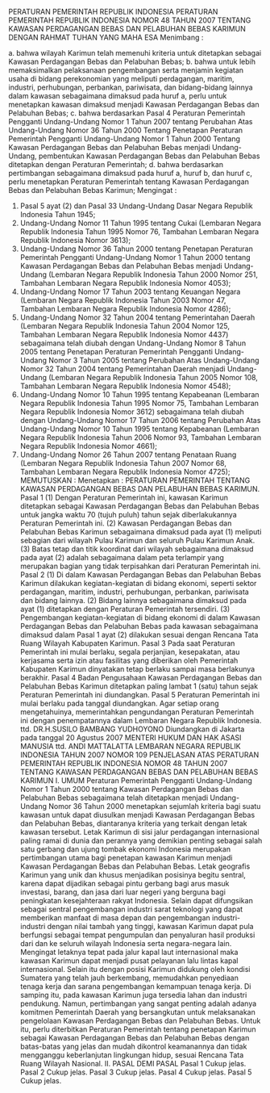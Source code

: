  PERATURAN PEMERINTAH REPUBLIK INDONESIA PERATURAN PEMERINTAH REPUBLIK INDONESIA NOMOR 48 TAHUN 2007 TENTANG KAWASAN PERDAGANGAN BEBAS DAN PELABUHAN BEBAS KARIMUN
DENGAN RAHMAT TUHAN YANG MAHA ESA
Menimbang :

a. bahwa wilayah Karimun telah memenuhi kriteria untuk ditetapkan sebagai Kawasan Perdagangan Bebas dan Pelabuhan Bebas;
b. bahwa untuk lebih memaksimalkan pelaksanaan pengembangan serta menjamin kegiatan usaha di bidang perekonomian yang meliputi perdagangan, maritim, industri, perhubungan, perbankan, pariwisata, dan bidang-bidang lainnya dalam kawasan sebagaimana dimaksud pada huruf a, perlu untuk menetapkan kawasan dimaksud menjadi Kawasan Perdagangan Bebas dan Pelabuhan Bebas;
c. bahwa berdasarkan Pasal 4 Peraturan Pemerintah Pengganti Undang-Undang Nomor 1 Tahun 2007 tentang Perubahan Atas Undang-Undang Nomor 36 Tahun 2000 Tentang Penetapan Peraturan Pemerintah Pengganti Undang-Undang Nomor 1 Tahun 2000 Tentang Kawasan Perdagangan Bebas dan Pelabuhan Bebas menjadi Undang-Undang, pembentukan Kawasan Perdagangan Bebas dan Pelabuhan Bebas ditetapkan dengan Peraturan Pemerintah;
d. bahwa berdasarkan pertimbangan sebagaimana dimaksud pada huruf a, huruf b, dan huruf c, perlu menetapkan Peraturan Pemerintah tentang Kawasan Perdagangan Bebas dan Pelabuhan Bebas Karimun;
Mengingat :

1. Pasal 5 ayat (2) dan Pasal 33 Undang-Undang Dasar Negara Republik Indonesia Tahun 1945;
2. Undang-Undang Nomor 11 Tahun 1995 tentang Cukai (Lembaran Negara Republik Indonesia Tahun 1995 Nomor 76, Tambahan Lembaran Negara Republik Indonesia Nomor 3613);
3. Undang-Undang Nomor 36 Tahun 2000 tentang Penetapan Peraturan Pemerintah Pengganti Undang-Undang Nomor 1 Tahun 2000 tentang Kawasan Perdagangan Bebas dan Pelabuhan Bebas menjadi Undang-Undang (Lembaran Negara Republik Indonesia Tahun 2000 Nomor 251, Tambahan Lembaran Negara Republik Indonesia Nomor 4053);
4. Undang-Undang Nomor 17 Tahun 2003 tentang Keuangan Negara (Lembaran Negara Republik Indonesia Tahun 2003 Nomor 47, Tambahan Lembaran Negara Republik Indonesia Nomor 4286);
5. Undang-Undang Nomor 32 Tahun 2004 tentang Pemerintahan Daerah (Lembaran Negara Republik Indonesia Tahun 2004 Nomor 125, Tambahan Lembaran Negara Republik Indonesia Nomor 4437) sebagaimana telah diubah dengan Undang-Undang Nomor 8 Tahun 2005 tentang Penetapan Peraturan Pemerintah Pengganti Undang-Undang Nomor 3 Tahun 2005 tentang Perubahan Atas Undang-Undang Nomor 32 Tahun 2004 tentang Pemerintahan Daerah menjadi Undang-Undang (Lembaran Negara Republik Indonesia Tahun 2005 Nomor 108, Tambahan Lembaran Negara Republik Indonesia Nomor 4548);
6. Undang-Undang Nomor 10 Tahun 1995 tentang Kepabeanan (Lembaran Negara Republik Indonesia Tahun 1995 Nomor 75, Tambahan Lembaran Negara Republik Indonesia Nomor 3612) sebagaimana telah diubah dengan Undang-Undang Nomor 17 Tahun 2006 tentang Perubahan Atas Undang-Undang Nomor 10 Tahun 1995 tentang Kepabeanan (Lembaran Negara Republik Indonesia Tahun 2006 Nomor 93, Tambahan Lembaran Negara Republik Indonesia Nomor 4661);
7. Undang-Undang Nomor 26 Tahun 2007 tentang Penataan Ruang (Lembaran Negara Republik Indonesia Tahun 2007 Nomor 68, Tambahan Lembaran Negara Republik Indonesia Nomor 4725);
MEMUTUSKAN :
 Menetapkan : PERATURAN PEMERINTAH TENTANG KAWASAN PERDAGANGAN BEBAS DAN PELABUHAN BEBAS KARIMUN.
Pasal 1
(1) Dengan Peraturan Pemerintah ini, kawasan Karimun ditetapkan sebagai Kawasan Perdagangan Bebas dan Pelabuhan Bebas untuk jangka waktu 70 (tujuh puluh) tahun sejak diberlakukannya Peraturan Pemerintah ini.
(2) Kawasan Perdagangan Bebas dan Pelabuhan Bebas Karimun sebagaimana dimaksud pada ayat (1) meliputi sebagian dari wilayah Pulau Karimun dan seluruh Pulau Karimun Anak.
(3) Batas tetap dan titik koordinat dari wilayah sebagaimana dimaksud pada ayat (2) adalah sebagaimana dalam peta terlampir yang merupakan bagian yang tidak terpisahkan dari Peraturan Pemerintah ini.
Pasal 2
(1) Di dalam Kawasan Perdagangan Bebas dan Pelabuhan Bebas Karimun dilakukan kegiatan-kegiatan di bidang ekonomi, seperti sektor perdagangan, maritim, industri, perhubungan, perbankan, pariwisata dan bidang lainnya.
(2) Bidang lainnya sebagaimana dimaksud pada ayat (1) ditetapkan dengan Peraturan Pemerintah tersendiri.
(3) Pengembangan kegiatan-kegiatan di bidang ekonomi di dalam Kawasan Perdagangan Bebas dan Pelabuhan Bebas pada kawasan sebagaimana dimaksud dalam Pasal 1 ayat (2) dilakukan sesuai dengan Rencana Tata Ruang Wilayah Kabupaten Karimun.
Pasal 3
Pada saat Peraturan Pemerintah ini mulai berlaku, segala perjanjian, kesepakatan, atau kerjasama serta izin atau fasilitas yang diberikan oleh Pemerintah Kabupaten Karimun dinyatakan tetap berlaku sampai masa berlakunya berakhir.
Pasal 4
Badan Pengusahaan Kawasan Perdagangan Bebas dan Pelabuhan Bebas Karimun ditetapkan paling lambat 1 (satu) tahun sejak Peraturan Pemerintah ini diundangkan.
Pasal 5
Peraturan Pemerintah ini mulai berlaku pada tanggal diundangkan.
Agar setiap orang mengetahuinya, memerintahkan pengundangan Peraturan Pemerintah ini dengan penempatannya dalam Lembaran Negara Republik Indonesia. ttd. DR.H.SUSILO BAMBANG YUDHOYONO Diundangkan di Jakarta pada tanggal 20 Agustus 2007 MENTERI HUKUM DAN HAK ASASI MANUSIA ttd. ANDI MATTALATTA LEMBARAN NEGARA REPUBLIK INDONESIA TAHUN 2007 NOMOR 109 PENJELASAN ATAS PERATURAN PEMERINTAH REPUBLIK INDONESIA NOMOR 48 TAHUN 2007 TENTANG KAWASAN PERDAGANGAN BEBAS DAN PELABUHAN BEBAS KARIMUN I. UMUM Peraturan Pemerintah Pengganti Undang-Undang Nomor 1 Tahun 2000 tentang Kawasan Perdagangan Bebas dan Pelabuhan Bebas sebagaimana telah ditetapkan menjadi Undang-Undang Nomor 36 Tahun 2000 menetapkan sejumlah kriteria bagi suatu kawasan untuk dapat diusulkan menjadi Kawasan Perdagangan Bebas dan Pelabuhan Bebas, diantaranya kriteria yang terkait dengan letak kawasan tersebut. Letak Karimun di sisi jalur perdagangan internasional paling ramai di dunia dan perannya yang demikian penting sebagai salah satu gerbang dan ujung tombak ekonomi Indonesia merupakan pertimbangan utama bagi penetapan kawasan Karimun menjadi Kawasan Perdagangan Bebas dan Pelabuhan Bebas. Letak geografis Karimun yang unik dan khusus menjadikan posisinya begitu sentral, karena dapat dijadikan sebagai pintu gerbang bagi arus masuk investasi, barang, dan jasa dari luar negeri yang berguna bagi peningkatan kesejahteraan rakyat Indonesia. Selain dapat difungsikan sebagai sentral pengembangan industri sarat teknologi yang dapat memberikan manfaat di masa depan dan pengembangan industri-industri dengan nilai tambah yang tinggi, kawasan Karimun dapat pula berfungsi sebagai tempat pengumpulan dan penyaluran hasil produksi dari dan ke seluruh wilayah Indonesia serta negara-negara lain. Mengingat letaknya tepat pada jalur kapal laut internasional maka kawasan Karimun dapat menjadi pusat pelayanan lalu lintas kapal internasional. Selain itu dengan posisi Karimun didukung oleh kondisi Sumatera yang telah jauh berkembang, memudahkan penyediaan tenaga kerja dan sarana pengembangan kemampuan tenaga kerja. Di samping itu, pada kawasan Karimun juga tersedia lahan dan industri pendukung. Namun, pertimbangan yang sangat penting adalah adanya komitmen Pemerintah Daerah yang bersangkutan untuk melaksanakan pengelolaan Kawasan Perdagangan Bebas dan Pelabuhan Bebas. Untuk itu, perlu diterbitkan Peraturan Pemerintah tentang penetapan Karimun sebagai Kawasan Perdagangan Bebas dan Pelabuhan Bebas dengan batas-batas yang jelas dan mudah dikontrol keamanannya dan tidak mengganggu keberlanjutan lingkungan hidup, sesuai Rencana Tata Ruang Wilayah Nasional. II. PASAL DEMI PASAL
Pasal 1
Cukup jelas.
Pasal 2
Cukup jelas.
Pasal 3
Cukup jelas.
Pasal 4
Cukup jelas.
Pasal 5
Cukup jelas.